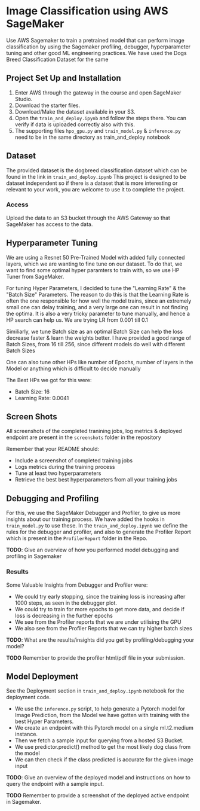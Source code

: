 # Image Classification using AWS SageMaker

Use AWS Sagemaker to train a pretrained model that can perform image classification by using the Sagemaker profiling, debugger, hyperparameter tuning and other good ML engineering practices. We have used the Dogs Breed Classification Dataset for the same

## Project Set Up and Installation
1. Enter AWS through the gateway in the course and open SageMaker Studio. 
2. Download the starter files.
3. Download/Make the dataset available in your S3.
4. Open the `train_and_deploy.ipynb` and follow the steps there. You can verify if data is uploaded correctly also with this. 
5. The supporting files `hpo_gpu.py` and `train_model.py` & `inference.py` need to be in the same directory as train_and_deploy notebook

## Dataset
The provided dataset is the dogbreed classification dataset which can be found in the link in `train_and_deploy.ipynb`
This project is designed to be dataset independent so if there is a dataset that is more interesting or relevant to your work, you are welcome to use it to complete the project.

### Access
Upload the data to an S3 bucket through the AWS Gateway so that SageMaker has access to the data. 

## Hyperparameter Tuning

We are using a Resnet 50 Pre-Trained Model with added fully connected layers, which we are wanting to fine tune on our dataset. To do that, we want to find some optimal hyper paramters to train with, so we use HP Tuner from SageMaker. 

For tuning Hyper Parameters, I decided to tune the "Learning Rate" & the "Batch Size" Parameters. The reason to do this is that the Learning Rate is often the one responsible for how well the model trains, since an extremely small one can delay training, and a very large one can result in not finding the optima. It is also a very tricky parameter to tune manually, and hence a HP search can help us. We are trying LR from 0.001 till 0.1

Similiarly, we tune Batch size as an optimal Batch Size can help the loss decrease faster & learn the weights better. I have provided a good range of Batch Sizes, from 16 till 256, since different models do well with different Batch Sizes

One can also tune other HPs like number of Epochs, number of layers in the Model or anything which is difficult to decide manually

The Best HPs we got for this were:

- Batch Size: 16
- Learning Rate: 0.0041

## Screen Shots

All screenshots of the completed tranining jobs, log metrics & deployed endpoint are present in the `screenshots` folder in the repository

Remember that your README should:
- Include a screenshot of completed training jobs
- Logs metrics during the training process
- Tune at least two hyperparameters
- Retrieve the best best hyperparameters from all your training jobs

## Debugging and Profiling
For this, we use the SageMaker Debugger and Profiler, to give us more insights about our training process. We have added the hooks in `train_model.py` to use these. In the `train_and_deploy.ipynb` we define the rules for the debugger and profiler, and also to generate the Profiler Report which is present in the `ProfilerReport` folder in the Repo. 

**TODO**: Give an overview of how you performed model debugging and profiling in Sagemaker

### Results

Some Valuable Insights from Debugger and Profiler were:
- We could try early stopping, since the training loss is increasing after 1000 steps, as seen in the debugger plot. 
- We could try to train for more epochs to get more data, and decide if loss is decreasing in the further epochs
- We see from the Profiler reports that we are under utilising the GPU
- We also see from the Profiler Reports that we can try higher batch sizes

**TODO**: What are the results/insights did you get by profiling/debugging your model?

**TODO** Remember to provide the profiler html/pdf file in your submission.


## Model Deployment

See the Deployment section in `train_and_deploy.ipynb` notebook for the deployment code. 

- We use the `inference.py` script, to help generate a Pytorch model for Image Prediction, from the Model we have gotten with training with the best Hyper Parameters.
- We create an endpoint with this Pytorch model on a single ml.t2.medium instance. 
- Then we fetch a sample input for querying from a hosted S3 Bucket.
- We use predictor.predict() method to get the most likely dog class from the model
- We can then check if the class predicted is accurate for the given image input

**TODO**: Give an overview of the deployed model and instructions on how to query the endpoint with a sample input.

**TODO** Remember to provide a screenshot of the deployed active endpoint in Sagemaker.
